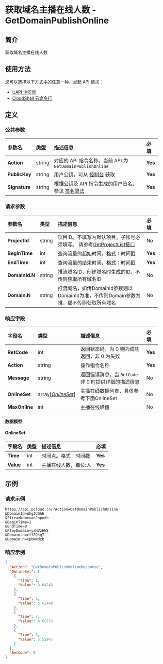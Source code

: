 # 获取域名主播在线人数 - GetDomainPublishOnline

## 简介

获取域名主播在线人数






## 使用方法

您可以选择以下方式中的任意一种，发起 API 请求：
- [UAPI 浏览器](https://console.ucloud.cn/uapi/detail?id=GetDomainPublishOnline)
- [CloudShell 云命令行](https://shell.ucloud.cn/)


## 定义

### 公共参数

| 参数名 | 类型 | 描述信息 | 必填 |
|:---|:---|:---|:---|
| **Action**     | string  | 对应的 API 指令名称，当前 API 为 `GetDomainPublishOnline`                        | **Yes** |
| **PublicKey**  | string  | 用户公钥，可从 [控制台](https://console.ucloud.cn/uapi/apikey) 获取                                             | **Yes** |
| **Signature**  | string  | 根据公钥及 API 指令生成的用户签名，参见 [签名算法](api/summary/signature.md)  | **Yes** |

### 请求参数

| 参数名 | 类型 | 描述信息 | 必填 |
|:---|:---|:---|:---|
| **ProjectId** | string | 项目ID。不填写为默认项目，子帐号必须填写。 请参考[GetProjectList接口](https://docs.ucloud.cn/api/summary/get_project_list) |No|
| **BeginTime** | int | 查询流量的起始时间，格式：时间戳 |**Yes**|
| **EndTime** | int | 查询流量的结束时间，格式：时间戳 |**Yes**|
| **DomainId.N** | string | 推流域名ID，创建域名时生成的ID，不传则获取所有域名ID |No|
| **Domain.N** | string | 推流域名，如传DomainId参数则以DomainId为准，不传则Domain参数为准，都不传则获取所有域名 |No|

### 响应字段

| 字段名 | 类型 | 描述信息 | 必填 |
|:---|:---|:---|:---|
| **RetCode** | int | 返回状态码，为 0 则为成功返回，非 0 为失败 |**Yes**|
| **Action** | string | 操作指令名称 |**Yes**|
| **Message** | string | 返回错误消息，当 `RetCode` 非 0 时提供详细的描述信息 |No|
| **OnlineSet** | array[[*OnlineSet*](#OnlineSet)] | 主播在线数据列表，具体参考下面OnlineSet |No|
| **MaxOnline** | int | 主播在线峰值 |No|

#### 数据模型


#### OnlineSet

| 字段名 | 类型 | 描述信息 | 必填 |
|:---|:---|:---|:---|
| **Time** | int | 时间点。格式：时间戳 |**Yes**|
| **Value** | int | 主播在线人数，单位:人 |**Yes**|

## 示例

### 请求示例
    
```
https://api.ucloud.cn/?Action=GetDomainPublishOnline
&DomainId=WhgJUGhE
&StreamName=aeJnpodh
&BeginTime=1
&EndTime=8
&PlayDomain=yaNVzHWS
&Domain.n=cffZQsgT
&Domain.n=cpbNmdzb
```

### 响应示例
    
```json
{
  "Action": "GetDomainPublishOnlineResponse",
  "OnlineSet": [
    {
      "Time": 1,
      "Value": 3.64248
    },
    {
      "Time": 5,
      "Value": 6.62449
    },
    {
      "Time": 7,
      "Value": 4.68773
    },
    {
      "Time": 3,
      "Value": 5.52947
    }
  ],
  "RetCode": 0
}
```





